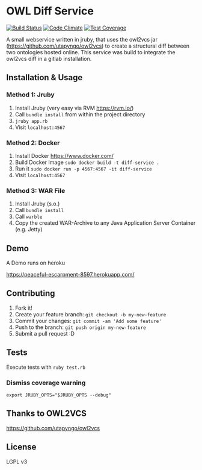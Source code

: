 # OWL Diff Service

[![Build Status](https://travis-ci.org/andreasknoepfle/owldiff-service.svg?branch=master)](https://travis-ci.org/andreasknoepfle/owldiff-service) [![Code Climate](https://codeclimate.com/github/andreasknoepfle/owldiff-service/badges/gpa.svg)](https://codeclimate.com/github/andreasknoepfle/owldiff-service) [![Test Coverage](https://codeclimate.com/github/andreasknoepfle/owldiff-service/badges/coverage.svg)](https://codeclimate.com/github/andreasknoepfle/owldiff-service)

A small webservice written in jruby, that uses the owl2vcs jar (https://github.com/utapyngo/owl2vcs) to create a structural diff between two ontologies hosted online.
This service was build to integrate the owl2vcs diff in a gitlab installation.

## Installation & Usage

### Method 1: Jruby

1. Install Jruby (very easy via RVM https://rvm.io/)
2. Call `bundle install` from within the project directory
3. `jruby app.rb`
4. Visit `localhost:4567`

### Method 2: Docker

1. Install Docker https://www.docker.com/
2. Build Docker Image `sudo docker build -t diff-service .`
3. Run it `sudo docker run -p 4567:4567 -it diff-service`
4. Visit `localhost:4567`

### Method 3: WAR File

1. Install Jruby (s.o.)
2. Call `bundle install`
3. Call `warble`
4. Copy the created WAR-Archive to any Java Application Server Container (e.g. Jetty)

## Demo

A Demo runs on heroku

https://peaceful-escarpment-8597.herokuapp.com/

## Contributing

1. Fork it!
2. Create your feature branch: `git checkout -b my-new-feature`
3. Commit your changes: `git commit -am 'Add some feature'`
4. Push to the branch: `git push origin my-new-feature`
5. Submit a pull request :D

## Tests

Execute tests with
`ruby test.rb`

### Dismiss coverage warning
`export JRUBY_OPTS="$JRUBY_OPTS --debug"`


## Thanks to OWL2VCS

https://github.com/utapyngo/owl2vcs

## License

LGPL v3
